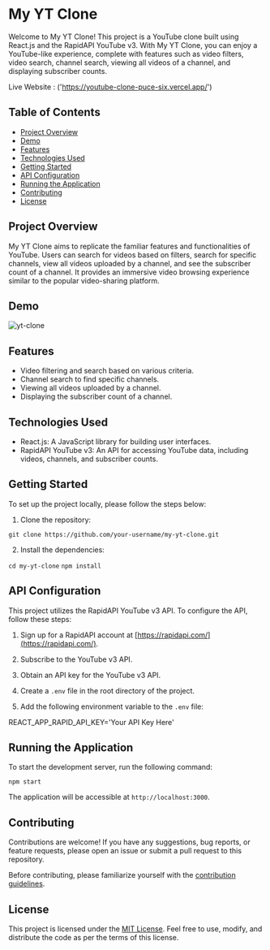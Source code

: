 # My YT Clone

Welcome to My YT Clone! This project is a YouTube clone built using React.js and the RapidAPI YouTube v3. With My YT Clone, you can enjoy a YouTube-like experience, complete with features such as video filters, video search, channel search, viewing all videos of a channel, and displaying subscriber counts.

Live Website : ('https://youtube-clone-puce-six.vercel.app/')

## Table of Contents

- [Project Overview](#project-overview)
- [Demo](#demo)
- [Features](#features)
- [Technologies Used](#technologies-used)
- [Getting Started](#getting-started)
- [API Configuration](#api-configuration)
- [Running the Application](#running-the-application)
- [Contributing](#contributing)
- [License](#license)

## Project Overview

My YT Clone aims to replicate the familiar features and functionalities of YouTube. Users can search for videos based on filters, search for specific channels, view all videos uploaded by a channel, and see the subscriber count of a channel. It provides an immersive video browsing experience similar to the popular video-sharing platform.

## Demo

![yt-clone](https://github.com/TomarJatin/yt-clone/assets/91650461/20ce5b4e-3c88-4229-8bce-b2b659e21ec6)


## Features

- Video filtering and search based on various criteria.
- Channel search to find specific channels.
- Viewing all videos uploaded by a channel.
- Displaying the subscriber count of a channel.

## Technologies Used

- React.js: A JavaScript library for building user interfaces.
- RapidAPI YouTube v3: An API for accessing YouTube data, including videos, channels, and subscriber counts.

## Getting Started

To set up the project locally, please follow the steps below:

1. Clone the repository:

`git clone https://github.com/your-username/my-yt-clone.git`

2. Install the dependencies:

`cd my-yt-clone`
`npm install`


## API Configuration

This project utilizes the RapidAPI YouTube v3 API. To configure the API, follow these steps:

1. Sign up for a RapidAPI account at [https://rapidapi.com/](https://rapidapi.com/).

2. Subscribe to the YouTube v3 API.

3. Obtain an API key for the YouTube v3 API.

4. Create a `.env` file in the root directory of the project.

5. Add the following environment variable to the `.env` file:

REACT_APP_RAPID_API_KEY='Your API Key Here'


## Running the Application

To start the development server, run the following command:

`npm start `


The application will be accessible at `http://localhost:3000`.

## Contributing

Contributions are welcome! If you have any suggestions, bug reports, or feature requests, please open an issue or submit a pull request to this repository.

Before contributing, please familiarize yourself with the [contribution guidelines](CONTRIBUTING.md).

## License

This project is licensed under the [MIT License](LICENSE). Feel free to use, modify, and distribute the code as per the terms of this license.



